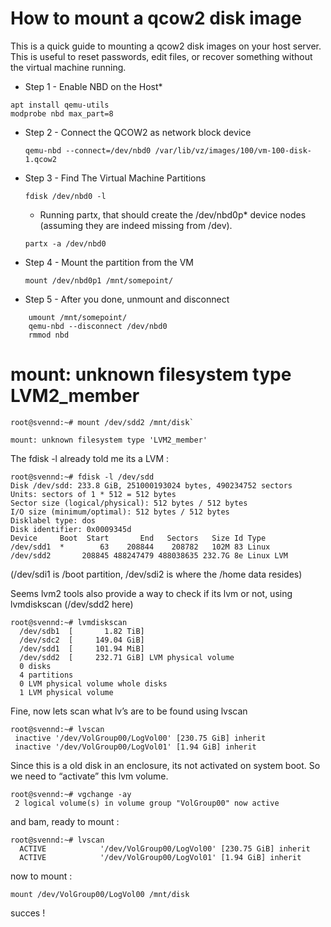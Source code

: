 
# How to mount a qcow2 disk image

This is a quick guide to mounting a qcow2 disk images on your host server. This is useful to reset passwords,
edit files, or recover something without the virtual machine running.

* Step 1 - Enable NBD on the Host*
    
```
apt install qemu-utils 
modprobe nbd max_part=8
```

* Step 2 - Connect the QCOW2 as network block device

   `qemu-nbd --connect=/dev/nbd0 /var/lib/vz/images/100/vm-100-disk-1.qcow2`

* Step 3 - Find The Virtual Machine Partitions

    `fdisk /dev/nbd0 -l`
    
   * Running partx, that should create the /dev/nbd0p* device nodes (assuming they are indeed missing from /dev).
   
    `partx -a /dev/nbd0`

* Step 4 - Mount the partition from the VM

    `mount /dev/nbd0p1 /mnt/somepoint/`

* Step 5 - After you done, unmount and disconnect

```
    umount /mnt/somepoint/
    qemu-nbd --disconnect /dev/nbd0
    rmmod nbd
```   

    
# mount: unknown filesystem type LVM2_member
    
```
root@svennd:~# mount /dev/sdd2 /mnt/disk`

mount: unknown filesystem type 'LVM2_member'
```

The fdisk -l already told me its a LVM :

```
root@svennd:~# fdisk -l /dev/sdd
Disk /dev/sdd: 233.8 GiB, 251000193024 bytes, 490234752 sectors
Units: sectors of 1 * 512 = 512 bytes
Sector size (logical/physical): 512 bytes / 512 bytes
I/O size (minimum/optimal): 512 bytes / 512 bytes
Disklabel type: dos
Disk identifier: 0x0009345d
Device     Boot  Start       End   Sectors   Size Id Type
/dev/sdd1  *        63    208844    208782   102M 83 Linux
/dev/sdd2       208845 488247479 488038635 232.7G 8e Linux LVM
```

 (/dev/sdi1 is /boot partition, /dev/sdi2 is where the /home data resides)

Seems lvm2 tools also provide a way to check if its lvm or not, using lvmdiskscan (/dev/sdd2 here)

```
root@svennd:~# lvmdiskscan
  /dev/sdb1  [       1.82 TiB]
  /dev/sdc2  [     149.04 GiB]
  /dev/sdd1  [     101.94 MiB]
  /dev/sdd2  [     232.71 GiB] LVM physical volume
  0 disks
  4 partitions
  0 LVM physical volume whole disks
  1 LVM physical volume
```

Fine, now lets scan what lv’s are to be found using lvscan

```
root@svennd:~# lvscan
 inactive '/dev/VolGroup00/LogVol00' [230.75 GiB] inherit
 inactive '/dev/VolGroup00/LogVol01' [1.94 GiB] inherit
```

Since this is a old disk in an enclosure, its not activated on system boot. So we need to “activate” this lvm volume.

```
root@svennd:~# vgchange -ay
 2 logical volume(s) in volume group "VolGroup00" now active
```

and bam, ready to mount :

```
root@svennd:~# lvscan
  ACTIVE            '/dev/VolGroup00/LogVol00' [230.75 GiB] inherit
  ACTIVE            '/dev/VolGroup00/LogVol01' [1.94 GiB] inherit
```

now to mount :

`mount /dev/VolGroup00/LogVol00 /mnt/disk`

succes !
